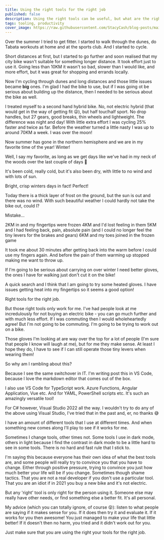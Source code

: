 ```yaml
---
title: Using the right tools for the right job
published: false
description: Using the right tools can be useful, but what are the right tools?
tags: tooling, productivity
cover_image: https://raw.githubusercontent.com/StacyCash/blog-posts/main/general/2021/right-tools-right-job/cover-image.jpeg
---
```


Over the summer I tried to get fitter. I started to walk through the dunes, do Tabata workouts at home and at the sports club. And I started to cycle.

Short distances at first, but I started to go further and soon realised that my city bike wasn't suitable for something longer distance. It took effort just to use it. Going less than 10KM it wasn't so bad, slower than I would like, and more effort, but it was great for shopping and errands locally.

Now I'm cycling through dunes and long distances and those little issues became **big** ones. I'm glad I had the bike to use, but if I was going ot be serious about building up the distance, then I needed to be serious about the bike as well.

I treated myself to a second hand hybrid bike. No, not electric hybrid (that would get in the way of getting fit 😜), but half tour/half sport. No drop handles, but 27 gears, good breaks, thin wheels and lightweight. The difference was night and day! With little extra effort I was cycling 25% faster and twice as far. Before the weather turned a little nasty I was up to around 70KM a week. I was over the moon!

Now summer has gone in the northern hemisphere and we are in my favorite time of the year! Winter!

Well, I say my favorite, as long as we get days like we've had in my neck of the woods over the last couple of days 🤩

It's been cold, really cold, but it's also been dry, with little to no wind and with lots of sun.

Bright, crisp winters days in fact! Perfect!

Today there is a thick layer of frost on the ground, but the sun is out and there was no wind. With such beautiful weather I could hardly not take the bike out, could I?

Mistake...

2KM in and my fingertips were frozen
4KM and I'd lost feeling in them
5KM and I had feeling back, pain, absolute pain (and I could no longer feel the tiny levers for the brakes and gears)
6KM and my toes joined in the frozen game

It took me about 30 minutes after getting back into the warm before I could use my fingers again. And before the pain of them warming up stopped making me want to throw up.

If I'm going to be serious about carrying on over winter I need better gloves, the ones I have for walking just don't cut it on the bike!

A quick search and I think that I am going to try some heated gloves. I have issues getting heat into my fingertips so it seems a good option!

Right tools for the right job.

But those right tools only work for me. I've had people look at me incredulously for not buying an electric bike - you can go much further and with much less effort. If I was commuting then I would wholeheartedly agree! But I'm not going to be commuting. I'm going to be trying to work out on a bike.

Those gloves I'm looking at are way over the top for a lot of people (I'm sure that people I know will laugh at me), but for me they make sense. At least I hope they do, I have to see if I can still operate those tiny levers when wearing them!

So why am I rambling about this?

Because I see the same switchover in IT. I'm writing post this in VS Code, because I love the markdown editor that comes out of the box.

I also use VS Code for TypeScript work. Azure Functions, Angular Application, Vue etc. And for YAML, PowerShell scripts etc. It's such an amazingly versatile tool!

For C# however, Visual Studio 2022 all the way. I wouldn't try to do any of the above using Visual Studio, I've tried that in the past and, er, no thanks 😅

I have an amount of different tools that I use at different times. And when something new comes along I'll play to see if it works for me.

Sometimes I change tools, other times not. Some tools I use in dark mode, others in light because I find the contrast in dark mode to be a little hard to see in some tools. There is no hard and fast rule that I stick to.

I'm saying this because everyone has their own idea of what the best tools are, and some people will really try to convince you that you have to change. Either through positive pressure, trying to convince you just how much better your life will be if you change. Sometimes though shame tactics. That you are not a real developer if you don't use a particular tool. That you are an idiot if in 2021 you buy a new bike and it's not electric.

But any 'right' tool is only right for the person using it. Someone else may really have other needs, or find something else a better fit. It's all personal.

My advice (which you can totally ignore, of course 😝): listen to what people are saying if it makes sense for you. If it does then try it and evaluate it. If it works for you then awesome! You just managed to make your life that little better! If it doesn't then no harm, you tried and it didn't work out for you.

Just make sure that you are using the right your tools for the right job.
